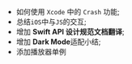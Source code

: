 

- 如何使用 `Xcode` 中的 `Crash` 功能;
- 总结`iOS`中与`JS`的交互;
- 增加 **Swift API 设计规范文档翻译**;
- 增加 **Dark Mode**适配小结;       
- 添加播放器单例
